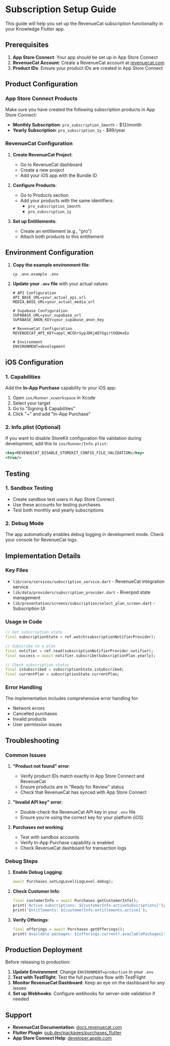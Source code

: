 # Subscription Setup Guide

This guide will help you set up the RevenueCat subscription functionality in your Knowledge Flutter app.

## Prerequisites

1. **App Store Connect**: Your app should be set up in App Store Connect
2. **RevenueCat Account**: Create a RevenueCat account at [revenuecat.com](https://revenuecat.com)
3. **Product IDs**: Ensure your product IDs are created in App Store Connect

## Product Configuration

### App Store Connect Products
Make sure you have created the following subscription products in App Store Connect:

- **Monthly Subscription**: `pro_subscription_1month` - $12/month
- **Yearly Subscription**: `pro_subscription_1y` - $99/year

### RevenueCat Configuration

1. **Create RevenueCat Project**:
   - Go to RevenueCat dashboard
   - Create a new project
   - Add your iOS app with the Bundle ID

2. **Configure Products**:
   - Go to Products section
   - Add your products with the same identifiers:
     - `pro_subscription_1month`
     - `pro_subscription_1y`

3. **Set up Entitlements**:
   - Create an entitlement (e.g., "pro")
   - Attach both products to this entitlement

## Environment Configuration

1. **Copy the example environment file**:
   ```bash
   cp .env.example .env
   ```

2. **Update your `.env` file** with your actual values:
   ```env
   # API Configuration
   API_BASE_URL=your_actual_api_url
   MEDIA_BASE_URL=your_actual_media_url
   
   # Supabase Configuration  
   SUPABASE_URL=your_supabase_url
   SUPABASE_ANON_KEY=your_supabase_anon_key
   
   # RevenueCat Configuration
   REVENUECAT_API_KEY=appl_WCGhrSypJDKjAEYGgirthQUmxEo
   
   # Environment
   ENVIRONMENT=development
   ```

## iOS Configuration

### 1. Capabilities
Add the **In-App Purchase** capability to your iOS app:

1. Open `ios/Runner.xcworkspace` in Xcode
2. Select your target
3. Go to "Signing & Capabilities"
4. Click "+" and add "In-App Purchase"

### 2. Info.plist (Optional)
If you want to disable StoreKit configuration file validation during development, add this to `ios/Runner/Info.plist`:

```xml
<key>REVENUECAT_DISABLE_STOREKIT_CONFIG_FILE_VALIDATION</key>
<true/>
```

## Testing

### 1. Sandbox Testing
- Create sandbox test users in App Store Connect
- Use these accounts for testing purchases
- Test both monthly and yearly subscriptions

### 2. Debug Mode
The app automatically enables debug logging in development mode. Check your console for RevenueCat logs.

## Implementation Details

### Key Files
- `lib/core/services/subscription_service.dart` - RevenueCat integration service
- `lib/data/providers/subscription_provider.dart` - Riverpod state management
- `lib/presentation/screens/subscription/select_plan_screen.dart` - Subscription UI

### Usage in Code

```dart
// Get subscription state
final subscriptionState = ref.watch(subscriptionNotifierProvider);

// Subscribe to a plan
final notifier = ref.read(subscriptionNotifierProvider.notifier);
final success = await notifier.subscribe(SubscriptionPlan.yearly);

// Check subscription status
final isSubscribed = subscriptionState.isSubscribed;
final currentPlan = subscriptionState.currentPlan;
```

### Error Handling
The implementation includes comprehensive error handling for:
- Network errors
- Cancelled purchases
- Invalid products
- User permission issues

## Troubleshooting

### Common Issues

1. **"Product not found" error**:
   - Verify product IDs match exactly in App Store Connect and RevenueCat
   - Ensure products are in "Ready for Review" status
   - Check that RevenueCat has synced with App Store Connect

2. **"Invalid API key" error**:
   - Double-check the RevenueCat API key in your `.env` file
   - Ensure you're using the correct key for your platform (iOS)

3. **Purchases not working**:
   - Test with sandbox accounts
   - Verify In-App Purchase capability is enabled
   - Check RevenueCat dashboard for transaction logs

### Debug Steps

1. **Enable Debug Logging**:
   ```dart
   await Purchases.setLogLevel(LogLevel.debug);
   ```

2. **Check Customer Info**:
   ```dart
   final customerInfo = await Purchases.getCustomerInfo();
   print('Active subscriptions: ${customerInfo.activeSubscriptions}');
   print('Entitlements: ${customerInfo.entitlements.active}');
   ```

3. **Verify Offerings**:
   ```dart
   final offerings = await Purchases.getOfferings();
   print('Available packages: ${offerings.current?.availablePackages}');
   ```

## Production Deployment

Before releasing to production:

1. **Update Environment**: Change `ENVIRONMENT=production` in your `.env`
2. **Test with TestFlight**: Test the full purchase flow with TestFlight
3. **Monitor RevenueCat Dashboard**: Keep an eye on the dashboard for any issues
4. **Set up Webhooks**: Configure webhooks for server-side validation if needed

## Support

- **RevenueCat Documentation**: [docs.revenuecat.com](https://docs.revenuecat.com)
- **Flutter Plugin**: [pub.dev/packages/purchases_flutter](https://pub.dev/packages/purchases_flutter)
- **App Store Connect Help**: [developer.apple.com](https://developer.apple.com/app-store-connect/) 